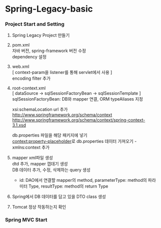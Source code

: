 # Spring-Legacy-basic

### Project Start and Setting
1. Spring Legacy Project 만들기
2. pom.xml  
   자바 버전, spring-framework 버전 수정  
   dependency 설정  
3. web.xml  
   [ context-param을 listener를 통해 servlet에서 사용 ]  
   encoding filter 추가  
4. root-context.xml  
   [ dataSource -> sqlSessionFactoryBean -> sqlSessionTemplate ]  
   sqlSessionFactoryBean: DB와 mapper 연결, ORM typeAliases 지정  
   
   xsi:schemaLocation url 추가  
   http://www.springframework.org/schema/context http://www.springframework.org/schema/context/spring-context-3.1.xsd  
     
   db.properties 파일을 해당 패키지에 넣기  
   <context:property-placeholder>로 db.properties 데이터 가져오기 - xmlns:context 추가  
  
5. mapper xml파일 생성  
   dtd 추가, mapper 껍데기 생성  
   DB 데이터 추가, 수정, 삭제하는 query 생성  
   - id: DAO에서 연결할 mapper의 method, parameterType: method의 파라미터 Type, resultType: method의 return Type  
  
6. Spring에서 DB 데이터를 담고 있을 DTO class 생성  
7. Tomcat 정상 작동하는지 확인  
  
### Spring MVC Start
